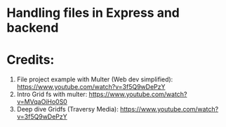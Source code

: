 # Handling files in Express and backend


# Credits:

1. File project example with Multer (Web dev simplified): https://www.youtube.com/watch?v=3f5Q9wDePzY
2. Intro Grid fs with multer: https://www.youtube.com/watch?v=MVqaOiHo0S0
3. Deep dive Gridfs (Traversy Media): https://www.youtube.com/watch?v=3f5Q9wDePzY
